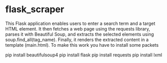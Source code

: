 # flask_scraper


This Flask application enables users to enter a search term and a target HTML element. It then fetches a web page using the requests library, parses it with Beautiful Soup, and extracts the selected elements using soup.find_all(tag_name). Finally, it renders the extracted content in a template (main.html).
To make this work you have to install some packets

pip install beautifulsoup4
pip install flask
pip install requests
pip install lxml

